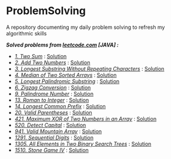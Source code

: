 # ProblemSolving

A repository documenting my daily problem solving to refresh my algorithmic skills

***Solved problems from [leetcode.com](https://leetcode.com/) [JAVA] :***

- _[1. Two Sum](https://leetcode.com/problems/two-sum)_ : [Solution](https://github.com/touir1/ProblemSolving/blob/main/src/com/touir/leetcode/solutions/TwoSum.java)
- _[2. Add Two Numbers](https://leetcode.com/problems/add-two-numbers)_ : [Solution](https://github.com/touir1/ProblemSolving/blob/main/src/com/touir/leetcode/solutions/AddTwoNumbers.java)
- _[3. Longest Substring Without Repeating Characters](https://leetcode.com/problems/longest-substring-without-repeating-characters)_ : [Solution](https://github.com/touir1/ProblemSolving/blob/main/src/com/touir/leetcode/solutions/LongestSubstrNoCharRepeat.java)
- _[4. Median of Two Sorted Arrays](https://leetcode.com/problems/median-of-two-sorted-arrays)_ : [Solution](https://github.com/touir1/ProblemSolving/blob/main/src/com/touir/leetcode/solutions/MedianTwoSortedArrays.java)
- _[5. Longest Palindromic Substring](https://leetcode.com/problems/longest-palindromic-substring/)_ : [Solution](https://github.com/touir1/ProblemSolving/blob/main/src/com/touir/leetcode/solutions/LongestPalindromicSubstr.java)
- _[6. Zigzag Conversion](https://leetcode.com/problems/zigzag-conversion/)_ : [Solution](https://github.com/touir1/ProblemSolving/blob/main/src/com/touir/leetcode/solutions/ZigzagConversion.java)
- _[9. Palindrome Number](https://leetcode.com/problems/palindrome-number)_ : [Solution](https://github.com/touir1/ProblemSolving/blob/main/src/com/touir/leetcode/solutions/PalindromeNumber.java)
- _[13. Roman to Integer](https://leetcode.com/problems/roman-to-integer)_ : [Solution](https://github.com/touir1/ProblemSolving/blob/main/src/com/touir/leetcode/solutions/RomanToInteger.java)
- _[14. Longest Common Prefix](https://leetcode.com/problems/longest-common-prefix)_ : [Solution](https://github.com/touir1/ProblemSolving/blob/main/src/com/touir/leetcode/solutions/LongestCommonPrefix.java)
- _[20. Valid Parentheses](https://leetcode.com/problems/valid-parentheses)_ : [Solution](https://github.com/touir1/ProblemSolving/blob/main/src/com/touir/leetcode/solutions/ValidParentheses.java)
- _[421. Maximum XOR of Two Numbers in an Array](https://leetcode.com/problems/maximum-xor-of-two-numbers-in-an-array/)_ : [Solution](https://github.com/touir1/ProblemSolving/blob/main/src/com/touir/leetcode/solutions/MaxXORInArray.java)
- _[520. Detect Capital](https://leetcode.com/problems/detect-capital)_ : [Solution](https://github.com/touir1/ProblemSolving/blob/main/src/com/touir/leetcode/solutions/DetectCapital.java)
- _[941. Valid Mountain Array](https://leetcode.com/problems/valid-mountain-array/)_ : [Solution](https://github.com/touir1/ProblemSolving/blob/main/src/com/touir/leetcode/solutions/ValidMountainArray.java)
- _[1291. Sequential Digits](https://leetcode.com/problems/sequential-digits)_ : [Solution](https://github.com/touir1/ProblemSolving/blob/main/src/com/touir/leetcode/solutions/SequentialDigits.java)
- _[1305. All Elements in Two Binary Search Trees](https://leetcode.com/problems/all-elements-in-two-binary-search-trees/)_ : [Solution](https://github.com/touir1/ProblemSolving/blob/main/src/com/touir/leetcode/solutions/AllElementsInTwoBST.java)
- _[1510. Stone Game IV](https://leetcode.com/problems/stone-game-iv)_ : [Solution](https://github.com/touir1/ProblemSolving/blob/main/src/com/touir/leetcode/solutions/StoneGameIV.java)

